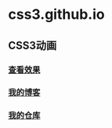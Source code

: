 ﻿# css3.github.io

## CSS3动画

### [查看效果](http://htmlpreview.github.io/? "进入")


### [我的博客](http://csdn.yizhongdashi.top)

### [我的仓库](http://css3.yizhongdashi.top)


